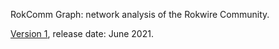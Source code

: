 RokComm Graph: network analysis of the Rokwire Community.

[Version 1](https://github.com/rokwire/rokwire-community/tree/master/RokComm%20Graph/Version%201), release date: June 2021.
